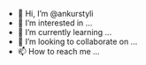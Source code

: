 - 👋 Hi, I’m @ankurstyli
- 👀 I’m interested in ...
- 🌱 I’m currently learning ...
- 💞️ I’m looking to collaborate on ...
- 📫 How to reach me ...

<!---
ankurstyli/ankurstyli is a ✨ special ✨ repository because its `README.md` (this file) appears on your GitHub profile.
You can click the Preview link to take a look at your changes.
--->
